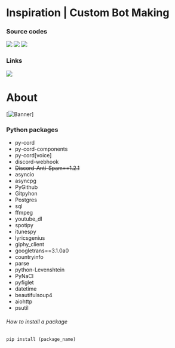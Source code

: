# Inspiration | Custom Bot Making 
### Source codes
![](https://img.shields.io/github/contributors/ICBM-Official/source-codes)
![](https://img.shields.io/badge/Maintained-Yes-indigo)
![](https://img.shields.io/badge/Contributions-Accepting-indigo)


### Links
[![](https://img.shields.io/badge/Discord-blue)](https://discord.gg/JrhpDWayG3)


# About

[![Banner]((https://cdn.discordapp.com/attachments/741001519389736980/989523558948556810/main_title.gif))]

### Python packages

* py-cord
* py-cord-components
* py-cord[voice]
* discord-webhook
* ~~Discord-Anti-Spam==1.2.1~~
* asyncio
* asyncpg
* PyGithub
* Gitpyhon
* Postgres
* sql
* ffmpeg
* youtube_dl
* spotipy
* itunespy
* lyricsgenius
* giphy_client
* googletrans==3.1.0a0
* countryinfo
* parse
* python-Levenshtein
* PyNaCl
* pyfiglet
* datetime
* beautifulsoup4
* aiohttp
* psutil

###### How to install a package

```py
pip install (package_name)
```
